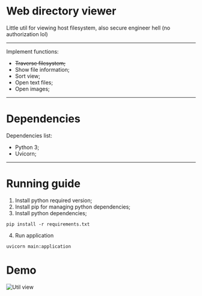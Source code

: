 # Web directory viewer

Little util for viewing host filesystem, also secure engineer hell (no authorization lol)

---

Implement functions:
- ~~Traverse filesystem;~~
- Show file information;
- Sort view;
- Open text files;
- Open images;
---

# Dependencies
Dependencies list:
- Python 3;
- Uvicorn;
---
# Running guide

1. Install python required version;
2. Install pip for managing python dependencies;
3. Install python dependencies;
```
pip install -r requirements.txt
```
4. Run application
```
uvicorn main:application
```

# Demo

![Util view](https://i.ibb.co/Fw9NHKS/demo.jpg)